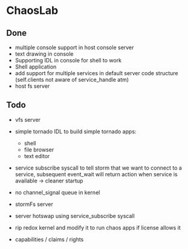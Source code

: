# ChaosLab

## Done

* multiple console support in host console server
* text drawing in console
* Supporting IDL in console for shell to work
* Shell application
* add support for multiple services in default server code structure (self.clients not aware of service_handle atm)
* host fs server

## Todo

* vfs server

* simple tornado IDL to build simple tornado apps:
    * shell
    * file browser
    * text editor

* service subscribe syscall to tell storm that we want to connect to a service, subsequent event_wait will return action when service is available -> cleaner startup
* no channel_signal queue in kernel
* stormFs server
* server hotswap using service_subscribe syscall
* rip redox kernel and modify it to run chaos apps if license allows it
* capabilities / claims / rights